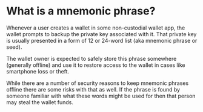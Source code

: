 # What is a mnemonic phrase?

Whenever a user creates a wallet in some non-custodial wallet app, the wallet prompts to backup the private key associated with it. That private key is usually presented in a form of 12 or 24-word list (aka mnemonic phrase or seed).

The wallet owner is expected to safely store this phrase somewhere (generally offline) and use it to restore access to the wallet in cases like smartphone loss or theft.

While there are a number of security reasons to keep mnemonic phrases offline there are some risks with that as well. If the phrase is found by someone familiar with what these words might be used for then that person may steal the wallet funds.
